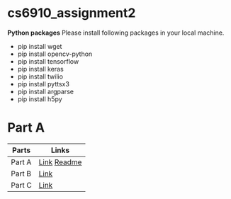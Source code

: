 # cs6910_assignment2

**Python packages**	
Please install following packages in your local machine.
- pip install wget
- pip install opencv-python
- pip install tensorflow
- pip install keras
- pip install twilio
- pip install  pyttsx3
- pip install  argparse
- pip install h5py

# Part A

| Parts      | Links |
| ----------- | ----------- |
| Part A    | [Link](https://github.com/kankancs21m026/cs6910_assignment2/tree/main/PART%20A)  [Readme](https://github.com/kankancs21m026/cs6910_assignment2/blob/main/PART%20A/readMe.md)       |
| Part B    | [Link](https://github.com/kankancs21m026/cs6910_assignment2/tree/main/PART%20B)       |
| Part C    | [Link](https://github.com/kankancs21m026/cs6910_assignment2/tree/main/PART%20C)       |

